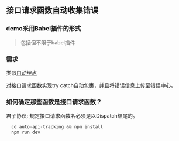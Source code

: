 ## 接口请求函数自动收集错误

### demo采用Babel插件的形式

> 包括但不限于babel插件

### 需求

类似[自动埋点](https://github.com/senfish/babel-blog/blob/master/auto-track/README.md)


对接口请求函数实现try catch自动包裹，并且将错误信息上传至错误中心。


### 如何确定那些函数是接口请求函数？

君子协议: 规定接口请求函数名必须是以Dispatch结尾的。


```js
  cd auto-api-tracking && npm install
  npm run dev
```